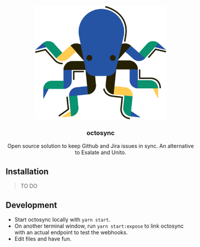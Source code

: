 <p align="center">
  <img alt="octosync logo" src="./assets/octosync.png" height="300" />
  <h3 align="center">octosync</h3>
  <p align="center">Open source solution to keep Github and Jira issues in sync. An alternative to Exalate and Unito.</p>
</p>

## Installation

> TO DO

## Development

- Start octosync locally with `yarn start`.
- On another terminal window, run `yarn start:expose` to link octosync with an actual endpoint to test the webhooks.
- Edit files and have fun.
